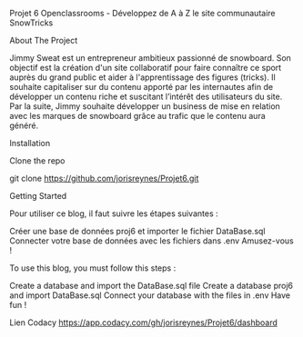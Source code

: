 Projet 6 Openclassrooms - Développez de A à Z le site communautaire SnowTricks

About The Project

Jimmy Sweat est un entrepreneur ambitieux passionné de snowboard. 
Son objectif est la création d'un site collaboratif pour faire connaître ce sport auprès du grand public et aider à l'apprentissage des figures (tricks).
Il souhaite capitaliser sur du contenu apporté par les internautes afin de développer un contenu riche et suscitant l’intérêt des utilisateurs du site. 
Par la suite, Jimmy souhaite développer un business de mise en relation avec les marques de snowboard grâce au trafic que le contenu aura généré.

Installation

Clone the repo

git clone https://github.com/jorisreynes/Projet6.git

Getting Started

Pour utiliser ce blog, il faut suivre les étapes suivantes :

Créer une base de données proj6 et importer le fichier DataBase.sql 
Connecter votre base de données avec les fichiers dans .env
Amusez-vous !

To use this blog, you must follow this steps :

Create a database and import the DataBase.sql file
Create a database proj6 and import DataBase.sql
Connect your database with the files in .env
Have fun !

Lien Codacy https://app.codacy.com/gh/jorisreynes/Projet6/dashboard
